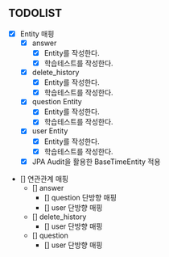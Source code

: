 ## TODOLIST
- [x] Entity 매핑
  - [x] answer
      - [x] Entity를 작성한다.
      - [x] 학습테스트를 작성한다.
  - [x] delete_history 
      - [x] Entity를 작성한다.
      - [x] 학습테스트를 작성한다.
  - [x] question Entity
      - [x] Entity를 작성한다.
      - [x] 학습테스트를 작성한다.
  - [x] user Entity
      - [x] Entity를 작성한다.
      - [x] 학습테스트를 작성한다.
  - [x] JPA Audit을 활용한 BaseTimeEntity 적용
- [] 연관관계 매핑
  - [] answer
    - [] question 단방향 매핑
    - [] user 단방향 매핑
  - [] delete_history
    - [] user 단방향 매핑
  - [] question
    - [] user 단방향 매핑